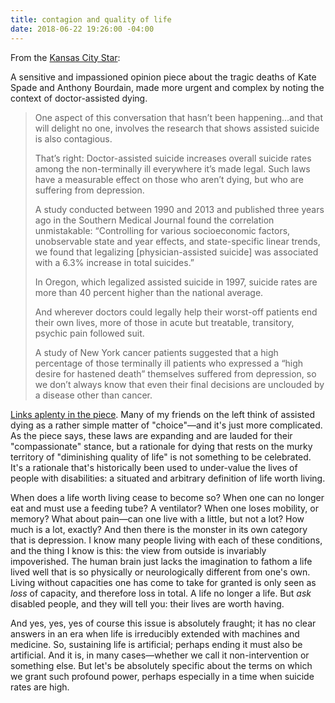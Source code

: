 ```yaml
---
title: contagion and quality of life
date: 2018-06-22 19:26:00 -04:00
---
```


From the [Kansas City Star](http://aplusa.org/courses/investigating-normal/):

A sensitive and impassioned opinion piece about the tragic deaths of Kate Spade and Anthony Bourdain, made more urgent and complex by noting the context of doctor-assisted dying. 

>One aspect of this conversation that hasn’t been happening...and that will delight no one, involves the research that shows assisted suicide is also contagious.
>
>That’s right: Doctor-assisted suicide increases overall suicide rates among the non-terminally ill everywhere it’s made legal. Such laws have a measurable effect on those who aren’t dying, but who are suffering from depression.
>
>A study conducted between 1990 and 2013 and published three years ago in the Southern Medical Journal found the correlation unmistakable: “Controlling for various socioeconomic factors, unobservable state and year effects, and state-specific linear trends, we found that legalizing [physician-assisted suicide] was associated with a 6.3% increase in total suicides.”
>
>In Oregon, which legalized assisted suicide in 1997, suicide rates are more than 40 percent higher than the national average.
>
>And wherever doctors could legally help their worst-off patients end their own lives, more of those in acute but treatable, transitory, psychic pain followed suit.
>
>A study of New York cancer patients suggested that a high percentage of those terminally ill patients who expressed a “high desire for hastened death” themselves suffered from depression, so we don’t always know that even their final decisions are unclouded by a disease other than cancer.

[Links aplenty in the piece](http://www.kansascity.com/opinion/opn-columns-blogs/melinda-henneberger/article213548244.html). Many of my friends on the left think of assisted dying as a rather simple matter of "choice"—and it's just more complicated. As the piece says, these laws are expanding and are lauded for their "compassionate" stance, but a rationale for dying that rests on the murky territory of "diminishing quality of life" is not something to be celebrated. It's a rationale that's historically been used to under-value the lives of people with disabilities: a situated and arbitrary definition of life worth living. 

When does a life worth living cease to become so? When one can no longer eat and must use a feeding tube? A ventilator? When one loses mobility, or memory? What about pain—can one live with a little, but not a lot? How much is a lot, exactly? And then there is the monster in its own category that is depression. I know many people living with each of these conditions, and the thing I know is this: the view from outside is invariably impoverished. The human brain just lacks the imagination to fathom a life lived well that is so physically or neurologically different from one's own. Living without capacities one has come to take for granted is only seen as *loss* of capacity, and therefore loss in total. A life no longer a life. But *ask* disabled people, and they will tell you: their lives are worth having. 

And yes, yes, yes of course this issue is absolutely fraught; it has no clear answers in an era when life is irreducibly extended with machines and medicine. So, sustaining life is artificial; perhaps ending it must also be artificial. And it is, in many cases—whether we call it non-intervention or something else. But let's be absolutely specific about the terms on which we grant such profound power, perhaps especially in a time when suicide rates are high. 


